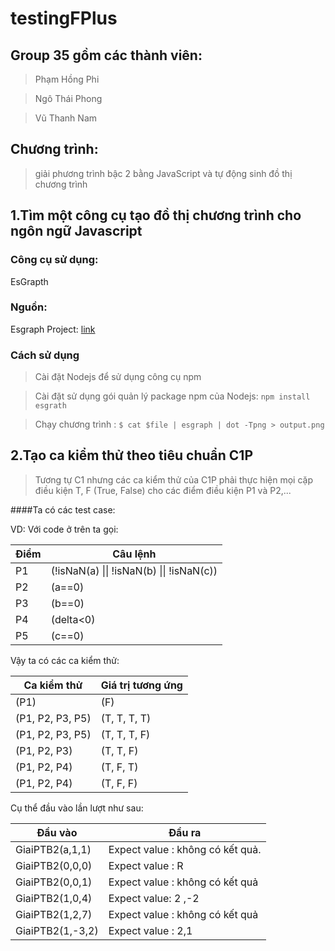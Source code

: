 testingFPlus
============

Group 35 gồm các thành viên:
----------------------------

>   Phạm Hồng Phi

>   Ngô Thái Phong

>   Vũ Thanh Nam

Chương trình:
-------------

>   giải phương trình bậc 2 bằng JavaScript và tự động sinh đồ thị chương trình

1.Tìm một công cụ tạo đồ thị chương trình cho ngôn ngữ Javascript
-----------------------------------------------------------------

### Công cụ sử dụng:

EsGrapth

### Nguồn:

Esgraph Project: [link](<https://github.com/Swatinem/esgraph>)

### Cách sử dụng

>   Cài đặt Nodejs để sử dụng công cụ npm

>   Cài đặt sử dụng gói quản lý package npm của Nodejs: `npm install esgrath`

>   Chạy chương trình : `$ cat $file | esgraph | dot -Tpng > output.png`

2.Tạo ca kiểm thử theo tiêu chuẩn C1P
-------------------------------------

>Tương tự C1 nhưng các ca kiểm thử của C1P phải thực hiện mọi cặp điều kiện T, F
(True, False) cho các điểm điều kiện P1 và P2,...

####Ta có các test case:

VD: Với code ở trên ta gọi:

 
Điểm  | Câu lệnh
------------- | -------------
P1  | (!isNaN(a) \|\| !isNaN(b) \|\| !isNaN(c)) 
P2  | (a==0)
 P3 | (b==0)                                    
 P4 | (delta\<0)                                
 P5 | (c==0)   
 
Vậy ta có các ca kiểm thử:

Ca kiểm thử | Giá trị tương ứng
------------|--------
(P1)| (F)
(P1, P2, P3, P5) | (T, T, T, T)
(P1, P2, P3, P5) | (T, T, T, F)
(P1, P2, P3) | (T, T, F)
(P1, P2, P4) | (T, F, T)
(P1, P2, P4) | (T, F, F)

Cụ thể đầu vào lần lượt như sau:

Đầu vào | Đầu ra
--------|-------
GiaiPTB2(a,1,1) | Expect value : không có kết quả.
GiaiPTB2(0,0,0) | Expect value : R
GiaiPTB2(0,0,1) | Expect value : không có kết quả
GiaiPTB2(1,0,4) | Expect value: 2 ,-2
GiaiPTB2(1,2,7) | Expect value : không có kết quả
GiaiPTB2(1,-3,2) | Expect value : 2,1
